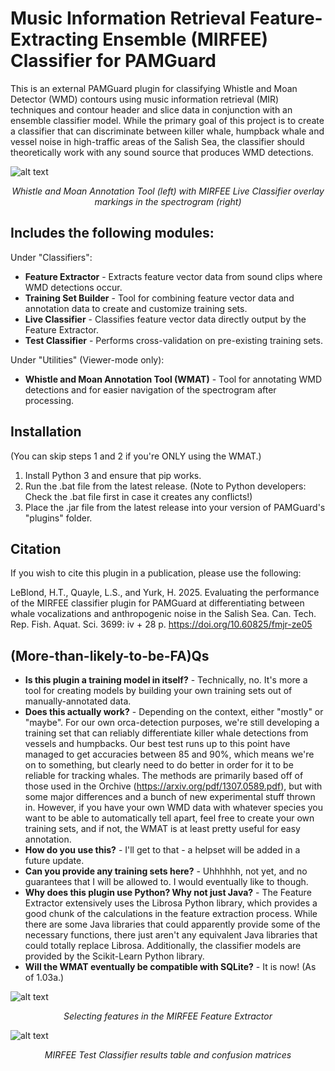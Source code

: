 # Music Information Retrieval Feature-Extracting Ensemble (MIRFEE) Classifier for PAMGuard

This is an external PAMGuard plugin for classifying Whistle and Moan Detector (WMD) contours using music information retrieval (MIR) techniques and contour header and slice data in conjunction with an ensemble classifier model. While the primary goal of this project is to create a classifier that can discriminate between killer whale, humpback whale and vessel noise in high-traffic areas of the Salish Sea, the classifier should theoretically work with any sound source that produces WMD detections.

![alt text](https://github.com/htleblond/PamGuardMIRRF/blob/main/screenshots/Live%20Classifier%20and%20WMNT%20example.png?raw=true)
<p align="center">
  <em>Whistle and Moan Annotation Tool (left) with MIRFEE Live Classifier overlay markings in the spectrogram (right)</em>
</p>

## Includes the following modules:

Under "Classifiers":
- **Feature Extractor** - Extracts feature vector data from sound clips where WMD detections occur.
- **Training Set Builder** - Tool for combining feature vector data and annotation data to create and customize training sets.
- **Live Classifier** - Classifies feature vector data directly output by the Feature Extractor.
- **Test Classifier** - Performs cross-validation on pre-existing training sets.

Under "Utilities" (Viewer-mode only):
- **Whistle and Moan Annotation Tool (WMAT)** - Tool for annotating WMD detections and for easier navigation of the spectrogram after processing.

## Installation
(You can skip steps 1 and 2 if you're ONLY using the WMAT.)
1. Install Python 3 and ensure that pip works.
2. Run the .bat file from the latest release. (Note to Python developers: Check the .bat file first in case it creates any conflicts!)
3. Place the .jar file from the latest release into your version of PAMGuard's "plugins" folder.

## Citation
If you wish to cite this plugin in a publication, please use the following:

LeBlond, H.T., Quayle, L.S., and Yurk, H. 2025. Evaluating the performance of the MIRFEE classifier plugin for PAMGuard at differentiating between whale vocalizations and anthropogenic noise in the Salish Sea. Can. Tech. Rep. Fish. Aquat. Sci. 3699: iv + 28 p. https://doi.org/10.60825/fmjr-ze05

## (More-than-likely-to-be-FA)Qs
- **Is this plugin a training model in itself?** - Technically, no. It's more a tool for creating models by building your own training sets out of manually-annotated data.
- **Does this actually work?** - Depending on the context, either "mostly" or "maybe". For our own orca-detection purposes, we're still developing a training set that can reliably differentiate killer whale detections from vessels and humpbacks. Our best test runs up to this point have managed to get accuracies between 85 and 90%, which means we're on to something, but clearly need to do better in order for it to be reliable for tracking whales. The methods are primarily based off of those used in the Orchive (https://arxiv.org/pdf/1307.0589.pdf), but with some major differences and a bunch of new experimental stuff thrown in. However, if you have your own WMD data with whatever species you want to be able to automatically tell apart, feel free to create your own training sets, and if not, the WMAT is at least pretty useful for easy annotation.
- **How do you use this?** - I'll get to that - a helpset will be added in a future update.
- **Can you provide any training sets here?** - Uhhhhhh, not yet, and no guarantees that I will be allowed to. I would eventually like to though.
- **Why does this plugin use Python? Why not just Java?** - The Feature Extractor extensively uses the Librosa Python library, which provides a good chunk of the calculations in the feature extraction process. While there are some Java libraries that could apparently provide some of the necessary functions, there just aren't any equivalent Java libraries that could totally replace Librosa. Additionally, the classifier models are provided by the Scikit-Learn Python library.
- **Will the WMAT eventually be compatible with SQLite?** - It is now! (As of 1.03a.)

![alt text](https://github.com/htleblond/PamGuardMIRRF/blob/main/screenshots/Feature%20Extractor%20example.png?raw=true)
<p align="center">
  <em>Selecting features in the MIRFEE Feature Extractor</em>
</p>

![alt text](https://github.com/htleblond/PamGuardMIRRF/blob/main/screenshots/Test%20Classifier%20example.png?raw=true)
<p align="center">
  <em>MIRFEE Test Classifier results table and confusion matrices</em>
</p>

